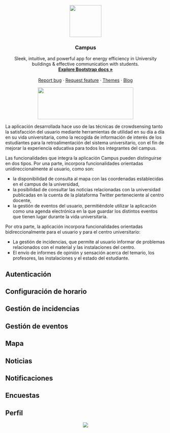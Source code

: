 <p align="center">
  <kbd>
  <img width="100" height="100" src="https://github.com/ras-haige/ETSISICrowdsensing/blob/master/app_logo.png">
  </kbd>
</p>


<h3 align="center">Campus</h3>

<p align="center">
  Sleek, intuitive, and powerful app for energy efficiency in University buildings & effective communication with students.
  <br>
  <a href="https://getbootstrap.com/docs/4.3/"><strong>Explore Bootstrap docs »</strong></a>
  <br>
  <br>
  <a href="https://github.com/twbs/bootstrap/issues/new?template=bug.md">Report bug</a>
  ·
  <a href="https://github.com/twbs/bootstrap/issues/new?template=feature.md&labels=feature">Request feature</a>
  ·
  <a href="https://themes.getbootstrap.com/">Themes</a>
  ·
  <a href="https://blog.getbootstrap.com/">Blog</a>
</p>

<p align="center">
  <img width="300" height="100" src="https://github.com/ras-haige/ETSISICrowdsensing/blob/master/campus_logo.png">
</p>

La aplicación desarrollada hace uso de las técnicas de crowdsensing tanto la satisfacción del usuario mediante herramientas de utilidad en su día a día en su vida universitaria, como la recogida de información de interés de los estudiantes para la retroalimentación del sistema universitario, con el fin de mejorar la experiencia educativa para todos los integrantes del campus.

Las funcionalidades que integra la aplicación Campus pueden distinguirse en dos tipos. Por una parte, incorpora funcionalidades orientadas unidireccionalmente al usuario, como son:

<ul style="list-style-type:square;">
  <li>la disponibilidad de consulta al mapa con las coordenadas establecidas en el campus de la universidad,</li>
  <li>la posibilidad de consultar las noticias relacionadas con la universidad publicadas en la cuenta de la plataforma Twitter perteneciente al centro docente,</li>
  <li>la gestión de eventos del usuario, permitiéndole utilizar la aplicación como una agenda electrónica en la que guardar los distintos eventos que tienen lugar durante la vida universitaria.</li>
</ul>
  
Por otra parte, la aplicación incorpora funcionalidades orientadas bidireccionalmente para el usuario y para el centro universitario:

<ul style="list-style-type:square;">
    <li>La gestión de incidencias, que permite al usuario informar de problemas relacionados con el material y las instalaciones del centro.</li>
    <li>El envío de informes de opinión y sensación acerca del temario, los profesores, las instalaciones y el estado del estudiante.</li>
</ul>


## Autenticación
## Configuración de horario
## Gestión de incidencias
## Gestión de eventos
## Mapa
## Noticias
## Notificaciones
## Encuestas
## Perfil
<div align="center">
  <img src="https://github.com/ras-haige/ETSISICrowdsensing/blob/master/image155.png">
</div>
